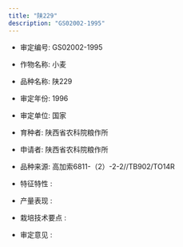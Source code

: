 ```yaml
---
title: "陕229"
description: "GS02002-1995"
---
```

* 审定编号:  GS02002-1995

*  作物名称:  小麦

*  品种名称:  陕229

*  审定年份:  1996

*  审定单位:  国家

* 育种者:  陕西省农科院粮作所

*  申请者:  陕西省农科院粮作所

*  品种来源:  高加索6811-（2）-2-2//TB902/TO14R

*  特征特性 : 

 
*  产量表现 : 


*  栽培技术要点 : 


*  审定意见 : 

